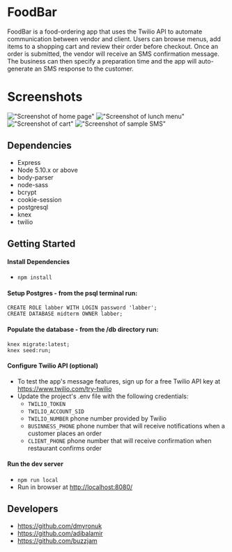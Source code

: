 # FoodBar

FoodBar is a food-ordering app that uses the Twilio API to automate communication between vendor and client.  Users can browse menus, add items to a shopping cart and review their order before checkout.  Once an order is submitted, the vendor will receive an SMS confirmation message.  The business can then specify a preparation time and the app will auto-generate an SMS response to the customer.

# Screenshots

!["Screenshot of home page"](https://github.com/dmyronuk/foodbar/blob/working/docs/homepage.PNG?raw=true)
!["Screenshot of lunch menu"](https://github.com/dmyronuk/foodbar/blob/working/docs/menu.PNG?raw=true)
!["Screenshot of cart"](https://github.com/dmyronuk/foodbar/blob/working/docs/cart.PNG?raw=true)
!["Screenshot of sample SMS"](https://github.com/dmyronuk/foodbar/blob/working/docs/SMS-sample.jpg?raw=true)


## Dependencies
- Express
- Node 5.10.x or above
- body-parser
- node-sass
- bcrypt
- cookie-session
- postgresql
- knex
- twilio

## Getting Started

#### Install Dependencies
-  `npm install`

#### Setup Postgres - from the psql terminal run:
```
CREATE ROLE labber WITH LOGIN password 'labber';
CREATE DATABASE midterm OWNER labber;
```

#### Populate the database - from the /db directory run:
```
knex migrate:latest;
knex seed:run;
```

#### Configure Twilio API (optional)
- To test the app's message features, sign up for a free Twilio API key at <https://www.twilio.com/try-twilio>
- Update the project's .env file with the following credentials:
    - `TWILIO_TOKEN`
    - `TWILIO_ACCOUNT_SID`
    - `TWILIO_NUMBER` phone number provided by Twilio
    - `BUSINNESS_PHONE` phone number that will receive notifications when a customer places an order
    - `CLIENT_PHONE` phone number that will receive confirmation when restaurant confirms order

#### Run the dev server
- ```npm run local```
- Run in browser at <http://localhost:8080/>

## Developers
- https://github.com/dmyronuk
- https://github.com/adibalamir
- https://github.com/buzzjam